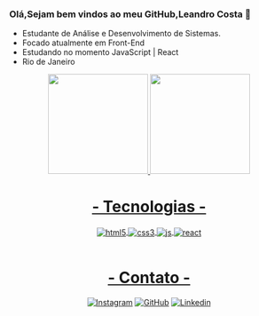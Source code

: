 

### Olá,Sejam bem vindos ao meu GitHub,Leandro Costa 👋

- Estudante de Análise e Desenvolvimento de Sistemas.
- Focado atualmente em Front-End
- Estudando no momento JavaScript | React
- Rio de Janeiro

<div align="center">
  <a href="https://github.com/leandroswz">
  <img height="180em" src="https://github-readme-stats.vercel.app/api?username=Leandroswz&show_icons=true&theme=dark&include_all_commits=true&count_private=true"/>
  <img height="180em" src="https://github-readme-stats.vercel.app/api/top-langs/?username=Leandroswz&layout=compact&langs_count=16&theme=dark"/>
</div>

<div>
<h1 align="center">- Tecnologias -</h1>
</div>

<div style="display: inline_block" align="center">
    <img align="center" alt="html5" src="https://img.shields.io/badge/HTML5-E34F26?style=for-the-badge&logo=html5&logoColor=white"/>
    <img align="center" alt="css3" src="https://img.shields.io/badge/CSS3-1572B6?style=for-the-badge&logo=css3&logoColor=white"/>
    <img align="center" alt="js" src="https://img.shields.io/badge/JavaScript-F7DF1E?style=for-the-badge&logo=javascript&logoColor=black"/>
    <img align="center" alt="react" src="https://img.shields.io/badge/React-20232A?style=for-the-badge&logo=react&logoColor=61DAFB"/>


</div>

<br>

<div>
<h1 align="center">- Contato -</h1>
</div>
<div align="center">


[![Instagram](https://img.shields.io/badge/Instagram-E4405F?style=for-the-badge&logo=instagram&logoColor=white)](https://www.instagram.com/leandroswz/)
[![GitHub](https://img.shields.io/badge/GitHub-100000?style=for-the-badge&logo=github&logoColor=white)](https://github.com/leandroswz)
[![Linkedin](https://img.shields.io/badge/LinkedIn-0077B5?style=for-the-badge&logo=linkedin&logoColor=white)](https://www.linkedin.com/in/leandrocostap/)

</div>
